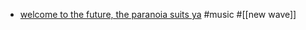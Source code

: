 - [welcome to the future, the paranoia suits ya](https://www.youtube.com/watch?v=Pc5t9m2Hg9c) #music #[[new wave]]